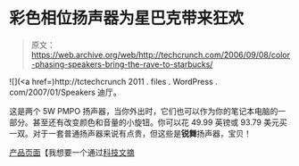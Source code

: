 # 彩色相位扬声器为星巴克带来狂欢

> 原文：<https://web.archive.org/web/http://techcrunch.com/2006/09/08/color-phasing-speakers-bring-the-rave-to-starbucks/>

![](<a href=)http://tctechcrunch 2011 . files . WordPress . com/2007/01/Speakers 迪厅。

这是两个 5W PMPO 扬声器，当你外出时，它们也可以作为你的笔记本电脑的一部分。甚至还有改变颜色和音量的小旋钮。你可以花 49.99 英镑或 93.79 美元买一双。对于一套普通扬声器来说有点贵，但这些是**锐舞**扬声器，宝贝！

[产品页面](https://web.archive.org/web/20131104113731/http://www.iwantoneofthose.com/colour-phasing-lights-speakers/index.html)【我想要一个通过[科技文摘](https://web.archive.org/web/20131104113731/http://www.techdigest.tv/2006/09/colour_phasing_.html)